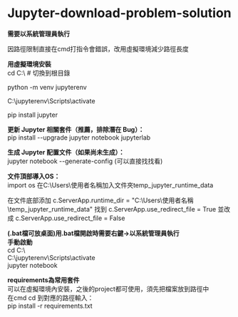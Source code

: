 # Jupyter-download-problem-solution

**需要以系統管理員執行**

因路徑限制直接在cmd打指令會錯誤，改用虛擬環境減少路徑長度  

**用虛擬環境安裝**  
cd C:\  # 切換到根目錄

python -m venv jupyterenv

C:\jupyterenv\Scripts\activate

pip install jupyter

**更新 Jupyter 相關套件（推薦，排除潛在 Bug）：**  
pip install --upgrade jupyter notebook jupyterlab

**生成 Jupyter 配置文件（如果尚未生成）：**  
jupyter notebook --generate-config (可以直接找找看)

**文件頂部導入OS：**  
import os
在C:\\Users\\使用者名稱加入文件夾temp_jupyter_runtime_data

在文件底部添加 c.ServerApp.runtime_dir = "C:\\Users\\使用者名稱\\temp_jupyter_runtime_data"
找到
c.ServerApp.use_redirect_file = True 並改成 c.ServerApp.use_redirect_file = False

**(.bat檔可放桌面)用.bat檔開啟時需要右鍵->以系統管理員執行**  
**手動啟動**  
cd C:\  
C:\jupyterenv\Scripts\activate   
jupyter notebook

**requirements為常用套件**  
可以在虛擬環境內安裝，之後的project都可使用，須先把檔案放到路徑中   
在cmd cd 到對應的路徑輸入：  
pip install -r requirements.txt


